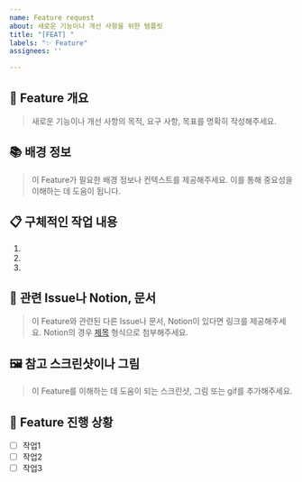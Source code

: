 ```yaml
---
name: Feature request
about: 새로운 기능이나 개선 사항을 위한 템플릿
title: "[FEAT] "
labels: "✨ Feature"
assignees: ''

---
```


## 📝 Feature 개요

> 새로운 기능이나 개선 사항의 목적, 요구 사항, 목표를 명확히 작성해주세요.

## 📚 배경 정보

> 이 Feature가 필요한 배경 정보나 컨텍스트를 제공해주세요. 이를 통해 중요성을 이해하는 데 도움이 됩니다.

## 📋 구체적인 작업 내용

1. 
2. 
3. 

## 📎 관련 Issue나 Notion, 문서

> 이 Feature와 관련된 다른 Issue나 문서, Notion이 있다면 링크를 제공해주세요. Notion의 경우 [제목](링크) 형식으로 첨부해주세요.

## 🖼️ 참고 스크린샷이나 그림

> 이 Feature를 이해하는 데 도움이 되는 스크린샷, 그림 또는 gif를 추가해주세요.

## 🔄 Feature 진행 상황

- [ ] 작업1
- [ ] 작업2
- [ ] 작업3
